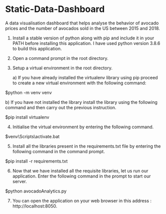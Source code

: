 # Static-Data-Dashboard
A data visualisation dashboard that helps analyse the behavior of avocado prices and the number of avocados sold in the US between 2015 and 2018.

1. Install a stable version of python along with pip and include it in your PATH before installing this application. 
   I have used python version 3.8.6 to build this application.

2. Open a command prompt in the root directory.

3. Setup a virtual environment in the root directory.

   a) If you have already installed the virtualenv library using pip proceed to create a new virtual environment with the following command:

$python -m venv venv

   b) If you have not installed the library install the library using the following command and then carry out the previous instruction.

$pip install virtualenv

4. Initialise the virtual environment by entering the following command.

$venv\Scripts\activate.bat

5. Install all the libraries present in the requirements.txt file by entering the following command in the command prompt.
    
$pip install -r requirements.txt

6. Now that we have installed all the requisite libraries, let us run our application. Enter the following command in the prompt to start our server.

$python avocadoAnalytics.py

7. You can open the application on your web browser in this address : http://localhost:8050.
